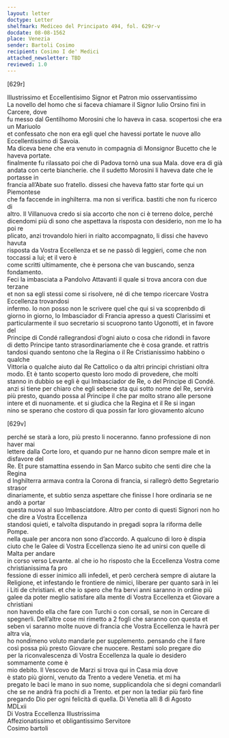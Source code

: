```yaml
---
layout: letter
doctype: Letter
shelfmark: Mediceo del Principato 494, fol. 629r-v
docdate: 08-08-1562
place: Venezia
sender: Bartoli Cosimo
recipient: Cosimo I de' Medici
attached_newsletter: TBD
reviewed: 1.0
---
```


[629r]  
  
Illustrissimo et Eccellentisimo Signor et Patron mio osservantissimo  
La novello del homo che si faceva chiamare il Signor Iulio Orsino finì in Carcere, dove  
fu messo dal Gentilhomo Morosini che lo haveva in casa. scopertosi che era un Mariuolo  
et confessato che non era egli quel che havessi portate le nuove allo Eccellentissimo di Savoia.  
Ma diceva bene che era venuto in compagnia di Monsignor Bucetto che le haveva portate.  
finalmente fu rilassato poi che di Padova tornò una sua Mala. dove era di già  
andata con certe biancherie. che il sudetto Morosini li haveva date che le portasse in  
francia all’Abate suo fratello. dissesi che haveva fatto star forte qui un Piemontese  
che fa faccende in inghilterra. ma non si verifica. bastiti che non fu ricerco di  
altro. Il Villanuova credo si sia accorto che non ci è terreno dolce, perché  
dicendomi più dì sono che aspettava la risposta con desiderio, non me lo ha poi re  
plicato, anzi trovandolo hieri in rialto accompagnato, li dissi che havevo havuta  
risposta da Vostra Eccellenza et se ne passò di leggieri, come che non toccassi a lui; et il vero è  
come scritti ultimamente, che è persona che van buscando, senza fondamento.  
Feci la imbasciata a Pandolvo Attavanti il quale si trova ancora con due terzane  
et non sa egli stessi come si risolvere, né di che tempo ricercare Vostra Eccellenza trovandosi  
infermo. Io non posso non le scrivere quel che qui si va scoprenbdo di  
giorno in giorno, lo Imbasciador di Francia apresso a questi Clarissimi et  
particularmente il suo secretario si scuoprono tanto Ugonotti, et in favore del  
Principe di Condé rallegrandosi d’ogni aiuto o cosa che ridondi in favore  
di detto Principe tanto strasordinariamente che è cosa grande. et rattris  
tandosi quando sentono che la Regina o il Re Cristianissimo habbino o qualche  
Vittoria o qualche aiuto dal Re Cattolico o da altri principi christiani oltra  
modo. Et è tanto scoperto questo loro modo di provedere, che molti  
stanno in dubbio se egli è qui Imbasciador de Re, o del Principe di Condé.  
anzi si tiene per chiaro che egli sebene sta qui sotto nome del Re, servirà  
più presto, quando possa al Principe il che par molto strano alle persone  
intere et di nuonamente. et si giudica che la Regina et il Re si ingan  
nino se sperano che costoro di qua possin far loro giovamento alcuno  

[629v]  
  
perché se starà a loro, più presto li noceranno. fanno professione di non haver mai  
lettere dalla Corte loro, et quando pur ne hanno dicon sempre male et in disfavore del  
Re. Et pure stamattina essendo in San Marco subito che senti dire che la Regina  
d Inghilterra armava contra la Corona di francia, si rallegrò detto Segretario strasor  
dinariamente, et subtio senza aspettare che finisse l hore ordinaria se ne andò a portar  
questa nuova al suo Imbasciatdore. Altro per conto di questi Signori non ho che dire a Vostra Eccellenza  
standosi quieti, e talvolta disputando in pregadi sopra la riforma delle Pompe.  
nella quale per ancora non sono d’accordo. A qualcuno di loro è dispia  
ciuto che le Galee di Vostra Eccellenza sieno ite ad unirsi con quelle di Malta per andare  
in corso verso Levante. al che io ho risposto che la Eccellenza Vostra come christianissima fa pro  
fessione di esser inimico alli infedeli, et però cercherà sempre di aiutare la  
Religione, et infestando le frontiere de nimici, liberare per quanto sarà in lei  
i Liti de christiani. et che io spero che fra bervi anni saranno in ordine più  
galee da poter meglio satisfare alla mente di Vostra Eccellenza et Giovare a christiani  
non havendo ella che fare con Turchi o con corsali, se non in Cercare di  
spegnerli. Dell’altre cose mi rimetto a 2 fogli che saranno con questa et  
seben vi saranno molte nuove di francia che Vostra Eccellenza le havrà per altra via,  
ho nondimeno voluto mandarle per supplemento. pensando che il fare  
così possa più presto Giovare che nuocere. Restami solo pregare dio  
per la riconvalescenza di Vostra Eccellenza la quale io desidero sommamente come è  
mio debito. Il Vescovo de Marzi si trova qui in Casa mia dove  
è stato più giorni, venuto da Trento a vedere Venetia. et mi ha  
pregato le baci le mano in suo nome, supplicandola che si degni comandarli  
che se ne andrà fra pochi dì a Trento. et per non la tediar più farò fine  
pregando Dio per ogni felicità di quella. Di Venetia alli 8 di Agosto  
MDLxii  
Di Vostra Eccellenza Illustrissima  
Affezionatissimo et obligantissimo Servitore  
Cosimo bartoli  

